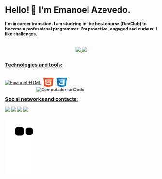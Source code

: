 #  Hello! 👋  I'm Emanoel Azevedo.
####   I'm in career transition. I am studying in the best course (DevClub) to become a professional programmer. I'm proactive, engaged and curious. I like challenges.
<br>
<div align="center">
  <a href="https://github.com/emanoel04">
  <img height="120em" src="https://github-readme-stats.vercel.app/api?username=emanoel04&show_icons=true&theme=dracula&include_all_commits=true&count_private=true"/>
  <img height="120em" src="https://github-readme-stats.vercel.app/api/top-langs/?username=emanoel04&layout=compact&langs_count=7&theme=dracula"/>
</div>

  ##
  
### Technologies and tools:
 <div style="display: inline_block"><br>
  
 <img align="center" alt="Emanoel-HTML" height="30" width="40" src="https://cdn.jsdelivr.net/gh/devicons/devicon/icons/vscode/vscode-original.svg" />         
  <img align="center" alt="IEmanoel-HTML" height="30" width="40" src="https://raw.githubusercontent.com/devicons/devicon/master/icons/html5/html5-original.svg">
  <img align="center" alt="Emanoel-CSS" height="30" width="40" src="https://raw.githubusercontent.com/devicons/devicon/master/icons/css3/css3-original.svg">   
  <!--<img align="center" alt="Emanoel-Js" height="30" width="40" src="https://raw.githubusercontent.com/devicons/devicon/master/icons/javascript/javascript-plain.svg"> -->
  <!-- <img align="center" alt="IEmanoel-node" height="30" width="40" src="https://raw.githubusercontent.com/github/explore/80688e429a7d4ef2fca1e82350fe8e3517d3494d/topics/nodejs/nodejs.png">
  <img align="center" alt="Emanoel-react" height="30" width="40" src="https://raw.githubusercontent.com/github/explore/80688e429a7d4ef2fca1e82350fe8e3517d3494d/topics/react/react.png"> -->
  <img src="https://raw.githubusercontent.com/MicaelliMedeiros/micaellimedeiros/master/image/computer-illustration.png" min-width="400px" max-width="400px" width="400px" align="right" alt="Computador iuriCode">
 </div>
  
  ##
  
  ### Social networks and contacts:
  <div> 
   <a href="https://www.facebook.com/" alt="Facebook"><img src="https://img.shields.io/badge/-Facebook-3b5998?style=flat-square&labelColor=3b5998&logo=facebook&logoColor=white&link=LINK-DO-SEU-FACEBOOK"/></a>
   <a href="https://www.linkedin.com/in/" alt="Linkedin"><img src="https://img.shields.io/badge/-Linkedin-0e76a8?style=flat-square&logo=Linkedin&logoColor=white&link=LINK-DO-SEU-LINKEDIN" /></a>
   <a href="mailto:@gmail.com" alt="Gmail"><img src="https://img.shields.io/badge/-Gmail-FF0000?style=flat-square&labelColor=FF0000&logo=gmail&logoColor=white&link=LINK-DO-SEU-EMAIL" /></a>
   <a href="https://api.whatsapp.com/send?phone=558" alt="WhatsApp"><img src="https://img.shields.io/badge/-WhatsApp-25d366?style=flat-square&labelColor=25d366&logo=whatsapp&logoColor=white&link=API-DO-SEU-WHATSAPP"/></a>
  
        
  ![Snake animation](https://github.com/IsnaDev/IsnaDev/blob/output/github-contribution-grid-snake.svg)
 
</div>
